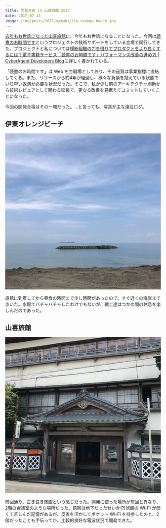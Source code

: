 ```yaml
---
title: 開発合宿 in 山喜旅館 2017
date: 2017-07-14
image: /img/posts/2017/yamaki/ito-orange-beach.jpg
---
```


[去年もお世話になった山喜旅館](/posts/2016/yamaki.html)に、今年もお世話になることになった。今回は[読書のお時間です](https://dokusho-ojikan.jp/)というプロジェクトの技術サポートをしている立場で同行してきた。プロジェクトと私については[横断組織の力を借りてプロダクトをより良くするには？電子書籍サービス「読書のお時間です」パフォーマンス改善の進め方 | CyberAgent Developers Blog](https://developers.cyberagent.co.jp/blog/archives/8441/)に詳しく書かれている。

「読書のお時間です」は Web を主戦場としており、その品質は事業指標に直結してくる。また、リリースから約4年が経過し、様々な負債を抱えている状態でいち早い返済が必要な状況だった。そこで、私が少し前のアーキテクチャ刷新から技術レビュアとして関わる延長で、更なる改善を見据えてコミットしていくことになった。

今回の開発合宿はその一環だった。…と言っても、写真が主な遠征ログ。

## 伊東オレンジビーチ

![伊東オレンジビーチ](/img/posts/2017/yamaki/ito-orange-beach.jpg)

旅館に到着してから昼食の時間まで少し時間があったので、すぐ近くの海岸まで歩いた。水際でバチャバチャしたわけでもないが、戦士達はつかの間の休息を楽しんだのであった。

## 山喜旅館

![山喜旅館](/img/posts/2017/yamaki/yamaki.jpg)

前回通り、古き良き旅館という感じだった。開発に使った場所が前回と異なり、2階の会議室のような場所だった。前回は地下だったせいか(?)旅館の Wi-Fi が弱くて苦しんだ記憶があるが、反省を活かしてポケット Wi-Fi を持参したのと、2階だったことも手伝ってか、比較的良好な電波状況で開発できた。
